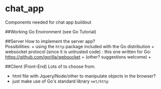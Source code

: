 # chat_app
  Components needed for chat app buildout 

##Working Go Environment
  (see Go Tutorial)

##Server
How to implement the server app?  
 Possibilities: 
      + using the `http` package included with the Go distribution
      + websocket protocol (since it is untrusted code) : this one written for Go: https://github.com/gorilla/websocket
      + (other?  suggestions welcome)
      + 
 
##Client (Front-End)
Lots of to choose from.
+  html file with Jquery/Node/other to manipulate objects in the browser?
+  just make use of Go's standard library `net/http`


